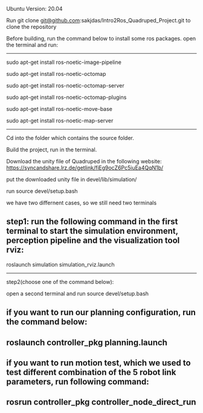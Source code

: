 Ubuntu Version: 20.04

Run git clone git@github.com:sakjdas/Intro2Ros_Quadruped_Project.git to clone the repository

Before building, run the command below to install some ros packages. open the terminal and run:

------------------------------------------------------------------------------------------------
sudo apt-get install ros-noetic-image-pipeline

sudo apt-get install ros-noetic-octomap

sudo apt-get install ros-noetic-octomap-server

sudo apt-get install ros-noetic-octomap-plugins

sudo apt-get install ros-noetic-move-base

sudo apt-get install ros-noetic-map-server

------------------------------------------------------------------------------------------------

Cd into the folder which contains the source folder.

Build the project, run <catkin build> in the terminal.

Download the unity file of Quadruped in the following website: https://syncandshare.lrz.de/getlink/fiEg9ocZ6Pc5iuEa4QqN1b/

put the downloaded unity file in devel/lib/simulation/

run source devel/setup.bash

we have two differnent cases, so we still need two terminals

step1: 
run the following command in the first terminal to start the simulation environment, perception pipeline and the visualization tool rviz:
------------------------------------------------------------------------------------------------
roslaunch simulation simulation_rviz.launch

------------------------------------------------------------------------------------------------

step2(choose one of the command below):

open a second terminal and run source devel/setup.bash

if you want to run our planning configuration, run the command below:
------------------------------------------------------------------------------------------------
roslaunch controller_pkg planning.launch
------------------------------------------------------------------------------------------------
if you want to run motion test, which we used to test different combination of the 5 robot link parameters, run following command:
------------------------------------------------------------------------------------------------
rosrun controller_pkg controller_node_direct_run
------------------------------------------------------------------------------------------------

